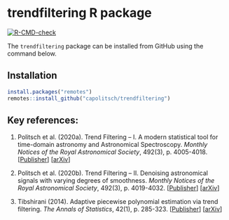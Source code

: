 # trendfiltering R package

<!-- badges: start -->
[![R-CMD-check](https://github.com/capolitsch/trendfiltering/workflows/R-CMD-check/badge.svg)](https://github.com/capolitsch/trendfiltering/actions)
<!-- badges: end -->

The `trendfiltering` package can be installed from GitHub using the command 
below.

## Installation
``` r
install.packages("remotes")
remotes::install_github("capolitsch/trendfiltering")
```
## Key references:

1. Politsch et al. (2020a). Trend Filtering – I. A modern statistical tool for time-domain astronomy and Astronomical Spectroscopy. 
*Monthly Notices of the Royal Astronomical Society*, 492(3), p. 4005-4018. [[Publisher](https://academic.oup.com/mnras/article/492/3/4005/5704413)] [[arXiv](https://arxiv.org/abs/1908.07151)]

2. Politsch et al. (2020b). Trend Filtering – II. Denoising astronomical signals with varying degrees of smoothness. 
*Monthly Notices of the Royal Astronomical Society*, 492(3), p. 4019-4032. [[Publisher](https://academic.oup.com/mnras/article/492/3/4019/5704414)] [[arXiv](https://arxiv.org/abs/2001.03552)]

3. Tibshirani (2014). Adaptive piecewise polynomial estimation via trend filtering. 
*The Annals of Statistics*, 42(1), p. 285-323. [[Publisher](https://projecteuclid.org/euclid.aos/1395234979)] [[arXiv](https://arxiv.org/abs/1304.2986)]
